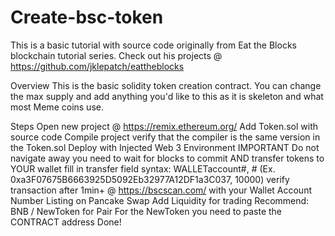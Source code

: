 # Create-bsc-token
This is a basic tutorial with source code originally from Eat the Blocks blockchain tutorial series. Check out his projects @ https://github.com/jklepatch/eattheblocks

Overview
This is the basic solidity token creation contract. You can change the max supply and add anything you'd like to this as it is skeleton and what most Meme coins use.

Steps
Open new project @ https://remix.ethereum.org/
Add Token.sol with source code
Compile project verify that the compiler is the same version in the Token.sol
Deploy with Injected Web 3 Environment
IMPORTANT Do not navigate away you need to wait for blocks to commit AND transfer tokens to YOUR wallet
fill in transfer field syntax: WALLETaccount#, # (Ex. 0xa3F07675B6663925D5092Eb32977A12DF1a3C037, 10000)
verify transaction after 1min+ @ https://bscscan.com/ with your Wallet Account Number
Listing on Pancake Swap
Add Liquidity for trading Recommend: BNB / NewToken for Pair
For the NewToken you need to paste the CONTRACT address
Done!

